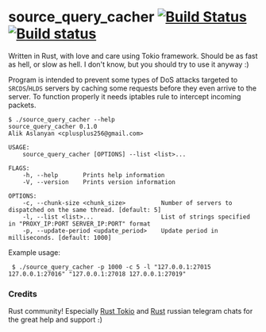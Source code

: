 # source_query_cacher [![Build Status](https://travis-ci.org/In-line/source_query_cacher.svg?branch=master)](https://travis-ci.org/In-line/source_query_cacher) [![Build status](https://ci.appveyor.com/api/projects/status/090sue7e0hyspsk6/branch/master?svg=true)](https://ci.appveyor.com/project/In-line/source-query-cacher/branch/master)

Written in Rust, with love and care using Tokio framework. Should be as fast as hell, or slow as hell. I don't know, but you should try to use it anyway :)

Program is intended to prevent some types of DoS attacks targeted to `SRCDS`/`HLDS` servers by caching some requests before they even arrive to the server. To function properly it needs iptables rule to intercept incoming packets.
```
$ ./source_query_cacher --help
source_query_cacher 0.1.0
Alik Aslanyan <cplusplus256@gmail.com>

USAGE:
    source_query_cacher [OPTIONS] --list <list>...

FLAGS:
    -h, --help       Prints help information
    -V, --version    Prints version information

OPTIONS:
    -c, --chunk-size <chunk_size>          Number of servers to dispatched on the same thread. [default: 5]
    -l, --list <list>...                   List of strings specified in "PROXY_IP:PORT SERVER_IP:PORT" format
    -p, --update-period <update_period>    Update period in milliseconds. [default: 1000]

```

Example usage:
```
 $ ./source_query_cacher -p 1000 -c 5 -l "127.0.0.1:27015 127.0.0.1:27016" "127.0.0.1:27018 127.0.0.1:27019"
```

### Credits

Rust community! Especially [Rust Tokio](https://t.me/tokio_rust) and [Rust](https://t.me/rustlang_ru) russian telegram chats for the great help and support ։)
